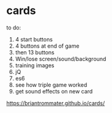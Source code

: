 # cards

to do:

1) 4 start buttons
2) 4 buttons at end of game
3) then 13 buttons
4) Win/lose screen/sound/background
5) training images
6) jQ
7) es6
8) see how triple game worked
9) get sound effects on new card




https://briantrommater.github.io/cards/
